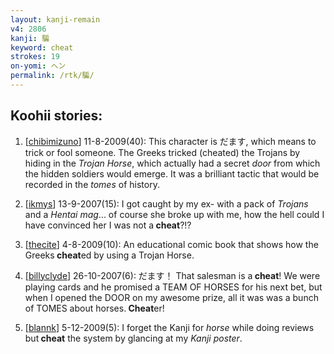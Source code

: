 ```yaml
---
layout: kanji-remain
v4: 2806
kanji: 騙
keyword: cheat
strokes: 19
on-yomi: ヘン
permalink: /rtk/騙/
---
```


## Koohii stories: 

1) [<a href="http://kanji.koohii.com/profile/chibimizuno">chibimizuno</a>] 11-8-2009(40): This character is だます, which means to trick or fool someone. The Greeks tricked (cheated) the Trojans by hiding in the <em>Trojan Horse</em>, which actually had a secret <em>door</em> from which the hidden soldiers would emerge. It was a brilliant tactic that would be recorded in the <em>tomes</em> of history.

2) [<a href="http://kanji.koohii.com/profile/ikmys">ikmys</a>] 13-9-2007(15): I got caught by my ex- with a pack of <em>Trojans</em> and a <em>Hentai mag</em>... of course she broke up with me, how the hell could I have convinced her I was not a<strong> cheat</strong>?!?

3) [<a href="http://kanji.koohii.com/profile/thecite">thecite</a>] 4-8-2009(10): An educational comic book that shows how the Greeks<strong> cheat</strong>ed by using a Trojan Horse.

4) [<a href="http://kanji.koohii.com/profile/billyclyde">billyclyde</a>] 26-10-2007(6): だます！ That salesman is a<strong> cheat</strong>! We were playing cards and he promised a TEAM OF HORSES for his next bet, but when I opened the DOOR on my awesome prize, all it was was a bunch of TOMES about horses.<strong> Cheat</strong>er!

5) [<a href="http://kanji.koohii.com/profile/blannk">blannk</a>] 5-12-2009(5): I forget the Kanji for <em>horse</em> while doing reviews but<strong> cheat</strong> the system by glancing at my <em>Kanji poster</em>.

